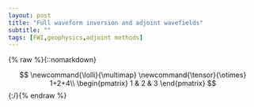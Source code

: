 ```yaml
---
layout: post
title: "Full waveform inversion and adjoint wavefields"
subtitle: ""
tags: [FWI,geophysics,adjoint methods]
---
```


{% raw %}{::nomarkdown}
    <div>
    $$
    \newcommand{\lolli}{\multimap}
    \newcommand{\tensor}{\otimes}
    1+2+4\\
    \begin{pmatrix} 1 & 2 & 3 \end{pmatrix}
    $$
    </div>
{:/}{% endraw %}
